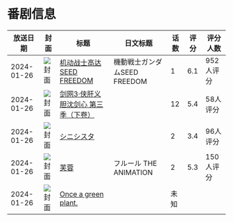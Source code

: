 # 番剧信息

|放送日期|封面|标题|日文标题|话数|评分|评分人数|
|---|---|---|---|---|---|---|
|2024-01-26|![封面](https://lain.bgm.tv/pic/cover/c/d8/a3/337586_NNgpT.jpg)|[机动战士高达SEED FREEDOM](https://bangumi.tv/subject/337586)|機動戦士ガンダムSEED FREEDOM|1|6.1|952人评分|
|2024-01-26|![封面](https://lain.bgm.tv/pic/cover/c/56/79/398804_Lm4W0.jpg)|[剑网3·侠肝义胆沈剑心 第三季（下卷）](https://bangumi.tv/subject/398804)||12|5.4|58人评分|
|2024-01-26|![封面](https://bangumi.tv/img/no_icon_subject.png)|[シニシスタ](https://bangumi.tv/subject/462160)||2|3.4|96人评分|
|2024-01-26|![封面](https://bangumi.tv/img/no_icon_subject.png)|[芙蓉](https://bangumi.tv/subject/462542)|フルール THE ANIMATION|2|5.3|150人评分|
|2024-01-26|![封面](https://lain.bgm.tv/pic/cover/c/59/85/537832_IWXn7.jpg)|[Once a green plant.](https://bangumi.tv/subject/537832)||未知|||
